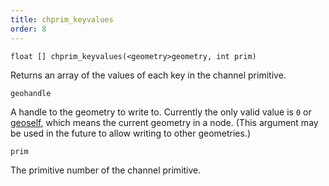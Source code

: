```yaml
---
title: chprim_keyvalues
order: 8
---
```

`float [] chprim_keyvalues(<geometry>geometry, int prim)`

Returns an array of the values of each key in the channel primitive.

`geohandle`

A handle to the geometry to write to. Currently the only valid value is `0` or [geoself](../geometry/geoself "Returns a handle to the current geometry."), which means the current geometry in a node. (This argument may be used in the future to allow writing to other geometries.)

`prim`

The primitive number of the channel primitive.
